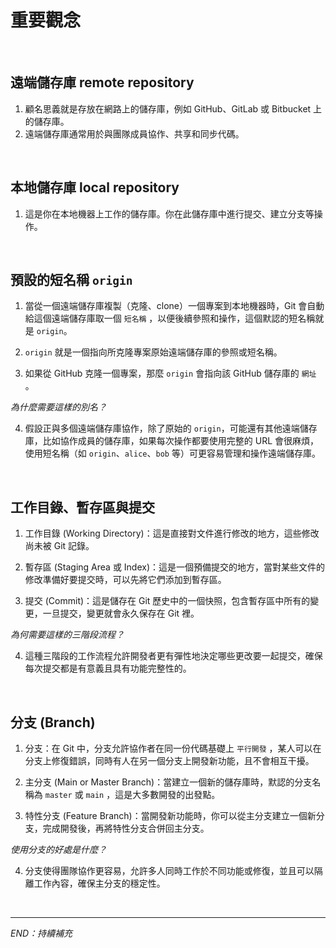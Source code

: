 # 重要觀念


</br>

## 遠端儲存庫 remote repository

1. 顧名思義就是存放在網路上的儲存庫，例如 GitHub、GitLab 或 Bitbucket 上的儲存庫。
2. 遠端儲存庫通常用於與團隊成員協作、共享和同步代碼。

</br>

## 本地儲存庫 local repository

1. 這是你在本地機器上工作的儲存庫。你在此儲存庫中進行提交、建立分支等操作。

</br>

## 預設的短名稱 `origin`

1. 當從一個遠端儲存庫複製（克隆、clone）一個專案到本地機器時，Git 會自動給這個遠端儲存庫取一個 `短名稱` ，以便後續參照和操作，這個默認的短名稱就是 `origin`。

2. `origin` 就是一個指向所克隆專案原始遠端儲存庫的參照或短名稱。

3. 如果從 GitHub 克隆一個專案，那麼 `origin` 會指向該 GitHub 儲存庫的 `網址` 。

_為什麼需要這樣的別名？_

4. 假設正與多個遠端儲存庫協作，除了原始的 `origin`，可能還有其他遠端儲存庫，比如協作成員的儲存庫，如果每次操作都要使用完整的 URL 會很麻煩，使用短名稱（如 `origin`、`alice`、`bob` 等）可更容易管理和操作遠端儲存庫。


</br>



## 工作目錄、暫存區與提交

1. 工作目錄 (Working Directory)：這是直接對文件進行修改的地方，這些修改尚未被 Git 記錄。

2. 暫存區 (Staging Area 或 Index)：這是一個預備提交的地方，當對某些文件的修改準備好要提交時，可以先將它們添加到暫存區。

3. 提交 (Commit)：這是儲存在 Git 歷史中的一個快照，包含暫存區中所有的變更，一旦提交，變更就會永久保存在 Git 裡。

_為何需要這樣的三階段流程？_

4. 這種三階段的工作流程允許開發者更有彈性地決定哪些更改要一起提交，確保每次提交都是有意義且具有功能完整性的。

</br>

## 分支 (Branch)

1. 分支：在 Git 中，分支允許協作者在同一份代碼基礎上 `平行開發` ，某人可以在分支上修復錯誤，同時有人在另一個分支上開發新功能，且不會相互干擾。

2. 主分支 (Main or Master Branch)：當建立一個新的儲存庫時，默認的分支名稱為 `master` 或 `main` ，這是大多數開發的出發點。

3. 特性分支 (Feature Branch)：當開發新功能時，你可以從主分支建立一個新分支，完成開發後，再將特性分支合併回主分支。

_使用分支的好處是什麼？_

4. 分支使得團隊協作更容易，允許多人同時工作於不同功能或修復，並且可以隔離工作內容，確保主分支的穩定性。

</br>

---

_END：持續補充_

